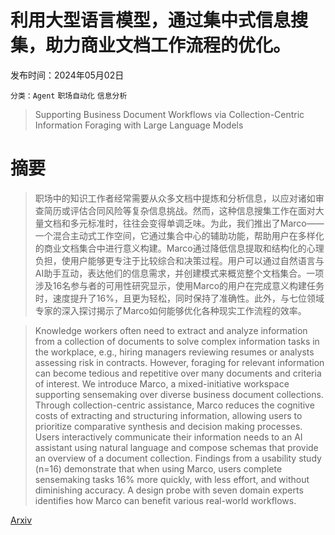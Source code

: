 # 利用大型语言模型，通过集中式信息搜集，助力商业文档工作流程的优化。

发布时间：2024年05月02日

`分类：Agent` `职场自动化` `信息分析`

> Supporting Business Document Workflows via Collection-Centric Information Foraging with Large Language Models

# 摘要

> 职场中的知识工作者经常需要从众多文档中提炼和分析信息，以应对诸如审查简历或评估合同风险等复杂信息挑战。然而，这种信息搜集工作在面对大量文档和多元标准时，往往会变得单调乏味。为此，我们推出了Marco——一个混合主动式工作空间，它通过集合中心的辅助功能，帮助用户在多样化的商业文档集合中进行意义构建。Marco通过降低信息提取和结构化的心理负担，使用户能够更专注于比较综合和决策过程。用户可以通过自然语言与AI助手互动，表达他们的信息需求，并创建模式来概览整个文档集合。一项涉及16名参与者的可用性研究显示，使用Marco的用户在完成意义构建任务时，速度提升了16%，且更为轻松，同时保持了准确性。此外，与七位领域专家的深入探讨揭示了Marco如何能够优化各种现实工作流程的效率。

> Knowledge workers often need to extract and analyze information from a collection of documents to solve complex information tasks in the workplace, e.g., hiring managers reviewing resumes or analysts assessing risk in contracts. However, foraging for relevant information can become tedious and repetitive over many documents and criteria of interest. We introduce Marco, a mixed-initiative workspace supporting sensemaking over diverse business document collections. Through collection-centric assistance, Marco reduces the cognitive costs of extracting and structuring information, allowing users to prioritize comparative synthesis and decision making processes. Users interactively communicate their information needs to an AI assistant using natural language and compose schemas that provide an overview of a document collection. Findings from a usability study (n=16) demonstrate that when using Marco, users complete sensemaking tasks 16% more quickly, with less effort, and without diminishing accuracy. A design probe with seven domain experts identifies how Marco can benefit various real-world workflows.

[Arxiv](https://arxiv.org/abs/2405.01501)